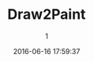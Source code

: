 ---
index: 282
title: "Draw2Paint"
subtitle: ""
author: 1
date: "2016-06-16 17:59:37"
date_gmt: "2016-06-16 15:59:37"
excerpt: ""
content: "        <h2>Van Tekening naar Schilderij<span class=\"has-text-calm is-size-4\"></span></h2>\r\n        <p>Draw2Paint is onze kernactiviteit en hoofd inkomstenbron geweest sinds de oprichting van ArtKids VOF, dat nu ook voortgezet wordt onder stichting ArtKids Foundation</p>\r\n\r\n    [Fotos van het Proces]\r\n    Een kind maakt een tekening en ArtKids maakt een schilderij wat hierop gebasseerd is. \r\n\r\n    <p>Zo eenvoudig is het concept van Draw2Paint. Dit wordt in veel gevallen in opdracht gedaan door de uiteindelijke afnemer van het schilderij, meestal de ouders van het betreffende kind maar ook vaak worden tekeningen geschonken aan ArtKids en worden de hieruit voortgekomen schilderijen verkocht en verhuurd of produceren. In het verleden hadden wij mensen in dienst die dit op projectmatige schaal konden bewerkstelligen. Nu beperken we ons vanwege de beschikbare mankracht tot groepsworkshops tekenen, waarvanuit ook individuele Paint offertes uit voort kunnen vloeien.</p>\r\n\r\n    <p>Over alle afbeeldingen van deze schilderijen beschikt ArtKids Foundation over de copyrights en is vrij deze te exploilteren. Exploitatie van deze afbeeldingen zijn producten als ansichtkaarten, canvas kopie, posters, T-Shirts en allerlei andere items die vooral als geschenk items worden gepresenteerd en verkocht.</p> \r\n\r\n    <p>ArtKids maakt hierbij gebruik van het tijdelijk beheer van locaties, momenteel in een ruimte beschikbaar gesteld door de gemeente Nieuwegein op de begane grond van het <a href=\"#\">Stadshuis</a>. Verder werkt ArtKids aan het realiseren van online verkoop mogelijkheden en is het de wens om op termijn producten te leveren aan winkeliers en andere verkooppunten in binnen en buitenland.</p>\r\n"
status: "publish"
comment_status: "closed"
name: "draw2paint"
modified: "2016-11-14 06:15:38"
modified_gmt: "2016-11-14 04:15:38"
content_filtered: ""
parent: 0
guid: "//www.artkidsfoundation.org/?page_id=282"
type: "page"
comment_count: 0
categories: []
tags: []
---